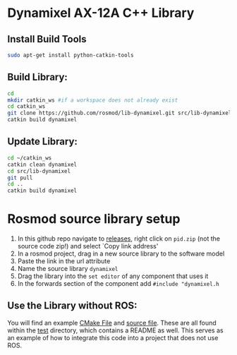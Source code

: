 Dynamixel AX-12A C++ Library
============================

Install Build Tools
-------------------------

```bash
sudo apt-get install python-catkin-tools
```

Build Library:
-------------

```bash
cd
mkdir catkin_ws #if a workspace does not already exist
cd catkin_ws
git clone https://github.com/rosmod/lib-dynamixel.git src/lib-dynamixel
catkin build dynamixel
```

Update Library:
-----------------

```bash
cd ~/catkin_ws
catkin clean dynamixel
cd src/lib-dynamixel
git pull
cd ..
catkin build dynamixel
```

# Rosmod source library setup

1. In this github repo navigate to [releases](https://github.com/rosmod/lib-dynamixel/releases), right click on `pid.zip` (not the source code zip!) and select `Copy link address'
2. In a rosmod project, drag in a new source library to the software model
3. Paste the link in the url attribute
4. Name the source library `dynamixel`
5. Drag the library into the `set editor` of any component that uses it
6. In the forwards section of the component add `#include "dynamixel.h`


Use the Library without ROS:
----------------------------

You will find an example [CMake File](./test/CMakeLists.txt) and
[source file](./test/main.cpp).  These are all found within the
[test](./test) directory, which contains a README as well. This serves
as an example of how to integrate this code into a project that does
not use ROS.
